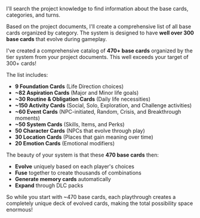 I'll search the project knowledge to find information about the base cards, categories, and turns.

Based on the project documents, I'll create a comprehensive list of all base cards organized by category. The system is designed to have **well over 300 base cards** that evolve during gameplay.

I've created a comprehensive catalog of **470+ base cards** organized by the tier system from your project documents. This well exceeds your target of 300+ cards!

The list includes:

- **9 Foundation Cards** (Life Direction choices)
- **~82 Aspiration Cards** (Major and Minor life goals)
- **~30 Routine & Obligation Cards** (Daily life necessities)
- **~150 Activity Cards** (Social, Solo, Exploration, and Challenge activities)
- **~60 Event Cards** (NPC-initiated, Random, Crisis, and Breakthrough moments)
- **~50 System Cards** (Skills, Items, and Perks)
- **50 Character Cards** (NPCs that evolve through play)
- **30 Location Cards** (Places that gain meaning over time)
- **20 Emotion Cards** (Emotional modifiers)

The beauty of your system is that these **470 base cards** then:
- **Evolve** uniquely based on each player's choices
- **Fuse** together to create thousands of combinations
- **Generate memory cards** automatically
- **Expand** through DLC packs

So while you start with ~470 base cards, each playthrough creates a completely unique deck of evolved cards, making the total possibility space enormous!
